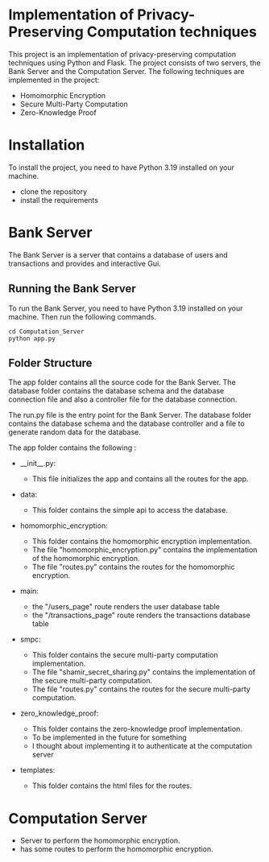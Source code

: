 # Implementation of Privacy-Preserving Computation techniques
This project is an implementation of privacy-preserving computation techniques using Python and Flask.
The project consists of two servers, the Bank Server and the Computation Server.
The following techniques are implemented in the project:
- Homomorphic Encryption
- Secure Multi-Party Computation
- Zero-Knowledge Proof

# Installation
To install the project, you need to have Python 3.19 installed on your machine.
- clone the repository
- install the requirements

# Bank Server
The Bank Server is a server that contains a database of users and transactions and provides and interactive Gui.
## Running the Bank Server
To run the Bank Server, you need to have Python 3.19 installed on your machine.
Then run the following commands.
```
cd Computation_Server 
python app.py
```

## Folder Structure
The app folder contains all the source code for the Bank Server.
The database folder contains the database schema and the database connection file and also
a controller file for the database connection.

The run.py file is the entry point for the Bank Server.
The database folder contains the database schema and the database controller and a file to generate
random data for the database.

The app folder contains the following :
- \_\_init\_\_.py:
  - This file initializes the app and contains all the routes for the app.

- data:
  - This folder contains the simple api to access the database.

- homomorphic_encryption:
  - This folder contains the homomorphic encryption implementation.
  - The file "homomorphic_encryption.py" contains the implementation of the homomorphic encryption.
  - The file "routes.py" contains the routes for the homomorphic encryption.

- main:
  - the "/users_page" route renders the user database table
  - the "/transactions_page" route renders the transactions database table

- smpc:
  - This folder contains the secure multi-party computation implementation.
  - The file "shamir_secret_sharing.py" contains the implementation of the secure multi-party computation.
  - The file "routes.py" contains the routes for the secure multi-party computation.

- zero_knowledge_proof:
  - This folder contains the zero-knowledge proof implementation.
  - To be implemented in the future for something
  - I thought about implementing it to authenticate at the computation server

- templates:
  - This folder contains the html files for the routes.

# Computation Server
- Server to perform the homomorphic encryption.
- has some routes to perform the homomorphic encryption.
